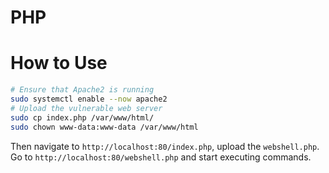 # PHP

# How to Use

```bash
# Ensure that Apache2 is running
sudo systemctl enable --now apache2
# Upload the vulnerable web server
sudo cp index.php /var/www/html/
sudo chown www-data:www-data /var/www/html
```

Then navigate to `http://localhost:80/index.php`, upload the `webshell.php`. Go to `http://localhost:80/webshell.php` and start executing commands.

